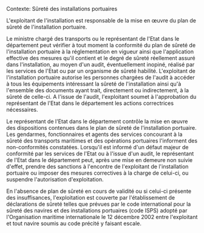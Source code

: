 Contexte: Sûreté des installations portuaires

L'exploitant de l'installation est responsable de la mise en œuvre du plan de sûreté de l'installation portuaire.

Le ministre chargé des transports ou le représentant de l'Etat dans le département peut vérifier à tout moment la conformité du plan de sûreté de l'installation portuaire à la réglementation en vigueur ainsi que l'application effective des mesures qu'il contient et le degré de sûreté réellement assuré dans l'installation, au moyen d'un audit, éventuellement inopiné, réalisé par les services de l'Etat ou par un organisme de sûreté habilité. L'exploitant de l'installation portuaire autorise les personnes chargées de l'audit à accéder à tous les équipements intéressant la sûreté de l'installation ainsi qu'à l'ensemble des documents ayant trait, directement ou indirectement, à la sûreté de celle-ci. A l'issue de l'audit, l'exploitant soumet à l'approbation du représentant de l'Etat dans le département les actions correctrices nécessaires.

Le représentant de l'Etat dans le département contrôle la mise en œuvre des dispositions contenues dans le plan de sûreté de l'installation portuaire. Les gendarmes, fonctionnaires et agents des services concourant à la sûreté des transports maritimes et des opérations portuaires l'informent des non-conformités constatées. Lorsqu'il est informé d'un défaut majeur de conformité par les services de l'Etat ou à l'issue d'un audit, le représentant de l'Etat dans le département peut, après une mise en demeure non suivie d'effet, prendre des sanctions à l'encontre de l'exploitant de l'installation portuaire ou imposer des mesures correctives à la charge de celui-ci, ou suspendre l'autorisation d'exploitation.

En l'absence de plan de sûreté en cours de validité ou si celui-ci présente des insuffisances, l'exploitation est couverte par l'établissement de déclarations de sûreté telles que prévues par le code international pour la sûreté des navires et des installations portuaires (code ISPS) adopté par l'Organisation maritime internationale le 12 décembre 2002 entre l'exploitant et tout navire soumis au code précité y faisant escale.